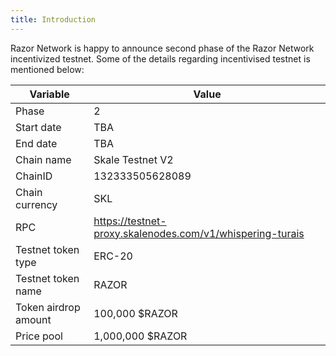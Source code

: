 ```yaml
---
title: Introduction
---
```


Razor Network is happy to announce second phase of the Razor Network incentivized testnet. Some of the details regarding incentivised testnet is mentioned below:

| Variable             | Value                                                     |
| -------------------- | --------------------------------------------------------- |
| Phase                | 2                                                         |
| Start date           | TBA                                                       |
| End date             | TBA                                                       |
| Chain name           | Skale Testnet V2                                          |
| ChainID              | 132333505628089                                           |
| Chain currency       | SKL                                                       |
| RPC                  | https://testnet-proxy.skalenodes.com/v1/whispering-turais |
| Testnet token type   | ERC-20                                                    |
| Testnet token name   | RAZOR                                                     |
| Token airdrop amount | 100,000 $RAZOR                                            |
| Price pool           | 1,000,000 $RAZOR                                          |
